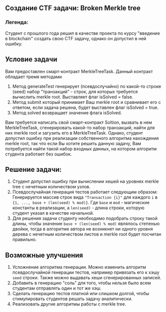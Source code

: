## Создание CTF задачи: Broken Merkle tree

### Легенда:
Студент с прошлого года решил в качестве проекта по курсу "введение в blockchain" создать свою CTF задачу, однако он допустил в ней ошибку.

## Условие задачи
Вам предоставлен смарт-контракт MerkleTreeTask. Данный контракт обладает тремя методами

1. Метод generateTest генерирует (псевдослучайно) по какой-то строке (seed) набор "транзакций" - строк, для которых требуется вычислить merkle root. Выставляет флаг isSolved = false.
2. Метод submit который принимает Ваш merkle root и сравнивает его с ответом, если задача решена, будет выставлен флаг isSolved = true.
3. Метод solved возвращает значение флага isSolved.

Вам требуется написать свой смарт-контракт Soltion, вызвать в нем MerkleTreeTask, сгенерировать какой-то набор транзакций, найти для них merkle root и загузить его в MerkleTreeTask.
Однако, студент допустил ошибку при реализации собственного алгоритма нахождения merkle root, так что если Вы хотите решить данную задачу, Вам потребуется найти такой набор входных данных, на котором алгоритм студента работает без ошибок.


## Решение задачи:
1. Студент допустил ошибку при вычислении хешей на уровнях merkle tree с нечетным количеством узлов.
2. Псевдослучайная генерация тестов работает следующим образом:
    Генерируется массив строк вида `"Transaction {i}"` для каждого `i` в `{1, ..., base + (len(seed) % mod)}`.
    Где `base` и `mod` - магические константы в реализации, а `len(seed)` - длина строки, которую студент указал в качестве начальной.
3. Для решения задачи студенту необходимо подобрать строку такой длины, чтобы значение `base + (len(seed) % mod)` являлось степенью двойки, тогда в алгоритме автора не возникнет ни одного уровня дерева с нечетным количеством листов и merkle root будет посчитан правильно.

## Возможные улучшения
1. Усложнение алгоритма генерации. Можно изменить алгоритм псевдослучайной генерации тестов, например привязать его к хэшу `seed` строки. Также можно выдавать хеши сгенерированных записей.
2. Добавить в генерацию "соль" для того, чтобы нельзя было всем студентам отправлять один и тот же хэш.
3. Сделать генерацию тестов платной или слишком долгой, чтобы стимулировать студентов решать задачу аналитически.
4. Реализовать другие алгоритмы работы с merkle tree.
